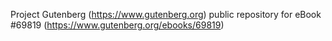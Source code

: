 Project Gutenberg (https://www.gutenberg.org) public repository for
eBook #69819 (https://www.gutenberg.org/ebooks/69819)
